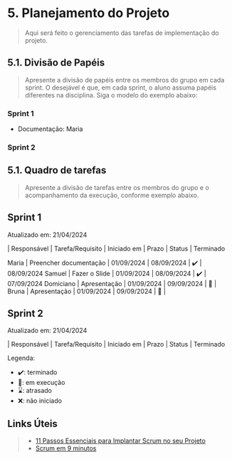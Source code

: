 # 5. Planejamento do Projeto

> Aqui será feito o gerenciamento das tarefas de implementação do projeto.

## 5.1. Divisão de Papéis

> Apresente a divisão de papéis entre os membros do grupo em cada sprint. O desejável é que, em cada sprint, o aluno assuma papéis diferentes na disciplina. Siga o modelo do exemplo abaixo:

### Sprint 1
- Documentação: Maria
### Sprint 2


## 5.1. Quadro de tarefas

> Apresente a divisão de tarefas entre os membros do grupo e o acompanhamento da execução, conforme exemplo abaixo.

## Sprint 1

Atualizado em: 21/04/2024

| Responsável   | Tarefa/Requisito | Iniciado em    | Prazo      | Status | Terminado 

Maria | Preencher documentação | 01/09/2024 | 08/09/2024 | ✔️ | 08/09/2024
Samuel | Fazer o Slide | 01/09/2024 | 08/09/2024 | ✔️ | 07/09/2024
Domiciano | Apresentação | 01/09/2024 | 09/09/2024 | 📝 |
Bruna | Apresentação | 01/09/2024 | 09/09/2024 | 📝 |
## Sprint 2

Atualizado em: 21/04/2024

| Responsável   | Tarefa/Requisito | Iniciado em    | Prazo      | Status | Terminado 


Legenda:
- ✔️: terminado
- 📝: em execução
- ⌛: atrasado
- ❌: não iniciado



## Links Úteis
> - [11 Passos Essenciais para Implantar Scrum no seu Projeto](https://mindmaster.com.br/scrum-11-passos/)
> - [Scrum em 9 minutos](https://www.youtube.com/watch?v=XfvQWnRgxG0)


